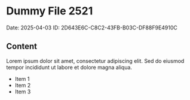 # Dummy File 2521

Date: 2025-04-03
ID: 2D643E6C-C8C2-43FB-B03C-DF88F9E4910C

## Content

Lorem ipsum dolor sit amet, consectetur adipiscing elit.
Sed do eiusmod tempor incididunt ut labore et dolore magna aliqua.

* Item 1
* Item 2
* Item 3

